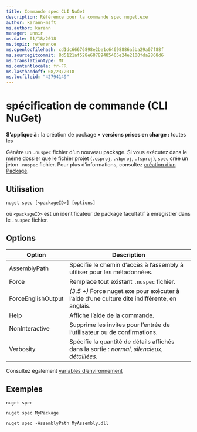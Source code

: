 ```yaml
---
title: Commande spec CLI NuGet
description: Référence pour la commande spec nuget.exe
author: karann-msft
ms.author: karann
manager: unnir
ms.date: 01/18/2018
ms.topic: reference
ms.openlocfilehash: cd1dc66676898e2be1c64698886a5ba29a07f88f
ms.sourcegitcommit: 8d5121af528e68789485405e24e2100fda2868d6
ms.translationtype: MT
ms.contentlocale: fr-FR
ms.lasthandoff: 08/23/2018
ms.locfileid: "42794149"
---
```

# <a name="spec-command-nuget-cli"></a>spécification de commande (CLI NuGet)

**S’applique à :** la création de package &bullet; **versions prises en charge :** toutes les

Génère un `.nuspec` fichier d’un nouveau package. Si vous exécutez dans le même dossier que le fichier projet (`.csproj`, `.vbproj`, `.fsproj`), `spec` crée un jeton `.nuspec` fichier. Pour plus d’informations, consultez [création d’un Package](../create-packages/creating-a-package.md).

## <a name="usage"></a>Utilisation

```cli
nuget spec [<packageID>] [options]
```

où `<packageID>` est un identificateur de package facultatif à enregistrer dans le `.nuspec` fichier.

## <a name="options"></a>Options

| Option | Description |
| --- | --- |
| AssemblyPath | Spécifie le chemin d’accès à l’assembly à utiliser pour les métadonnées. |
| Force | Remplace tout existant `.nuspec` fichier. |
| ForceEnglishOutput | *(3.5 +)* Force nuget.exe pour exécuter à l’aide d’une culture dite indifférente, en anglais. |
| Help | Affiche l’aide de la commande. |
| NonInteractive | Supprime les invites pour l’entrée de l’utilisateur ou de confirmations. |
| Verbosity | Spécifie la quantité de détails affichés dans la sortie : *normal*, *silencieux*, *détaillées*. |

Consultez également [variables d’environnement](cli-ref-environment-variables.md)

## <a name="examples"></a>Exemples

```cli
nuget spec

nuget spec MyPackage

nuget spec -AssemblyPath MyAssembly.dll
```
